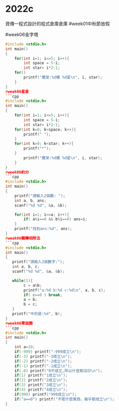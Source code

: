 # 2022c
資傳一程式設計的程式倉庫倉庫
#week01中秋節放假





#week06金字塔
```cpp
#include <stdio.h>
int main()
{
    for(int i=1; i<=5; i++){
        int space = 5-i;
        int star= i*2-1;
    for()
        printf("鷹架:%d樓 %d星\n", i, star);
    }
}
#week06星星
```cpp
#include <stdio.h>
int main()
{
    for(int i=1; i<=5; i++){
        int space = 5-i;
        int star= i*2-1;
    for(int k=0; k<space; k++){
        printf(" ");
    }
    for(int k=0; k<star; k++){
        printf("*");
    }
        printf("鷹架:%d樓 %d星\n", i, star);
    }
}
#week06約分
```cpp
#include <stdio.h>
int main()
{
    printf("請輸入2個數: ");
    int a, b, ans;
    scanf("%d %d", &a, &b);

    for(int i=1; i<=a; i++){
        if( a%i==0 && b%i==0) ans=i;
    }
    printf("找到ans:%d", ans);
}
#week06輾轉相除法
```cpp
#include <stdio.h>
int main()
{
   printf("請輸入2個數字:");
   int a, b, c;
   scanf("%d %d", &a, &b);

   while(1){
        c = a%b;
        printf("a:%d b:%d c:%d\n", a, b, c);
        if( c==0 ) break;
        a = b;
        b = c;
   }
   printf("中的是:%d", b);
}
#week06零迴圈
```cpp
#include <stdio.h>
int main()
{
    int a=10;
    if(-999) printf("-999成立\n");
    if(-3) printf("-3成立\n");
    if(-2) printf("-2成立\n");
    if(-1) printf("-1成立\n");
    if(-0) printf("0不成立,所以什麼都沒印\n");
    if(1) printf("1成立\n");
    if(2) printf("2成立\n");
    if(3) printf("3成立\n");
    if(4) printf("4成立\n");
    if(999) printf("999成立\n");
    if("a==0") printf("不管什麼東西，幾乎都成立\n");
}
